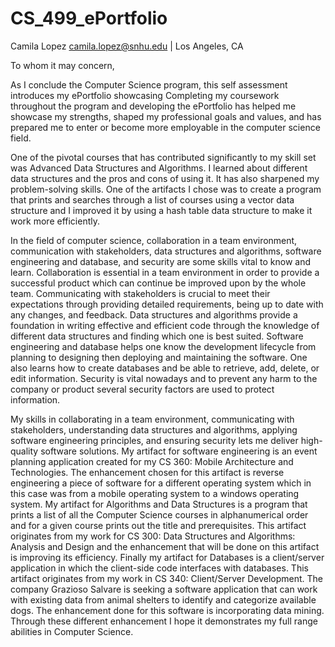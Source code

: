 # CS_499_ePortfolio

Camila Lopez
camila.lopez@snhu.edu | Los Angeles, CA

To whom it may concern,

As I conclude the Computer Science program, this self assessment introduces my ePortfolio showcasing Completing my coursework throughout the program and developing the ePortfolio has helped me showcase my strengths, shaped my professional goals and values, and has prepared me to enter or become more employable in the computer science field.

One of the pivotal courses that has contributed significantly to my skill set was Advanced Data Structures and Algorithms. I learned about different data structures and the pros and cons of using it. It has also sharpened my problem-solving skills. One of the artifacts I chose was to create a program that prints and searches through a list of courses using a vector data structure and I improved it by using a hash table data structure to make it work more efficiently. 

In the field of computer science, collaboration in a team environment, communication with stakeholders, data structures and algorithms, software engineering and database, and security are some skills vital to know and learn. Collaboration is essential in a team environment in order to provide a successful product which can continue be improved upon by the whole team. Communicating with stakeholders is crucial to meet their expectations through providing detailed requirements, being up to date with any changes, and feedback. Data structures and algorithms provide a foundation in writing effective and efficient code through the knowledge of different data structures and finding which one is best suited. Software engineering and database helps one know the development lifecycle from planning to designing then deploying and maintaining the software. One also learns how to create databases and be able to retrieve, add, delete, or edit information. Security is vital nowadays and to prevent any harm to the company or product several security factors are used to protect information.

My skills in collaborating in a team environment, communicating with stakeholders, understanding data structures and algorithms, applying software engineering principles, and ensuring security lets me deliver high-quality software solutions. My artifact for software engineering is an event planning application created for my CS 360: Mobile Architecture and Technologies. The enhancement chosen for this artifact is reverse engineering a piece of software for a different operating system which in this case was from a mobile operating system to a windows operating system. My artifact for Algorithms and Data Structures is a program that prints a list of all the Computer Science courses in alphanumerical order and for a given course prints out the title and prerequisites. This artifact originates from my work for CS 300: Data Structures and Algorithms: Analysis and Design and the enhancement that will be done on this artifact is improving its efficiency. Finally my artifact for Databases is a client/server application in which the client-side code interfaces with databases. This artifact originates from my work in CS 340: Client/Server Development. The company Grazioso Salvare is seeking a software application that can work with existing data from animal shelters to identify and categorize available dogs. The enhancement done for this software is incorporating data mining. Through these different enhancement I hope it demonstrates my full range abilities in Computer Science.

